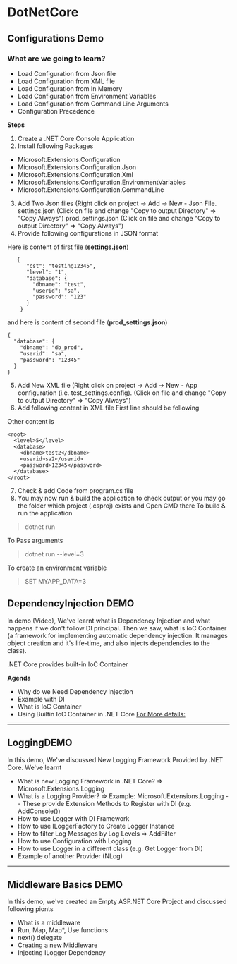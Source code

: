 # DotNetCore

## Configurations Demo
### What are we going to learn?
- Load Configuration from Json file
- Load Configuration from XML file
- Load Configuration from In Memory
- Load Configuration from Environment Variables
- Load Configuration from Command Line Arguments
- Configuration Precedence

**Steps**
1) Create a .NET Core Console Application
2) Install following Packages
- Microsoft.Extensions.Configuration
- Microsoft.Extensions.Configuration.Json
- Microsoft.Extensions.Configuration.Xml
- Microsoft.Extensions.Configuration.EnvironmentVariables
- Microsoft.Extensions.Configuration.CommandLine

3) Add Two Json files (Right click on project -> Add -> New - Json File.
settings.json (Click on file and change "Copy to output Directory" => "Copy Always")
prod_settings.json (Click on file and change "Copy to output Directory" => "Copy Always")
4) Provide following configurations in JSON format

Here is content of first file (**settings.json**)

       {
          "cst": "testing12345",
          "level": "1",
          "database": {
            "dbname": "test",
            "userid": "sa",
            "password": "123"
          }
        }

and here is content of second file (**prod_settings.json**)

    {
      "database": {
        "dbname": "db_prod",
        "userid": "sa",
        "password": "12345"
      }
    }
5) Add New XML file (Right click on project -> Add -> New - App configuration (i.e. test_settings.config). (Click on file and change "Copy to output Directory" => "Copy Always")
6) Add following content in XML file
First line should be following     
> <?xml version="1.0" encoding="utf-8" ?>
Other content is

    <root>
      <level>5</level>
      <database>
        <dbname>test2</dbname>
        <userid>sa2</userid>
        <password>12345</password>
      </database>
    </root>

7) Check & add Code from program.cs file
8) You may now run & build the application to check output or you may go the folder which project (.csproj) exists and Open CMD there
To build & run the application
> dotnet run 

To Pass arguments
> dotnet run --level=3

To create an environment variable
> SET MYAPP_DATA=3

## DependencyInjection DEMO
In demo (Video), We've learnt what is Dependency Injection and what happens if we don't follow DI principal. Then we saw, what is IoC Container (a framework for implementing automatic dependency injection. It manages object creation and it's life-time, and also injects dependencies to the class).

.NET Core provides built-in IoC Container

**Agenda**
- Why do we Need Dependency Injection
- Example with DI 
- What is IoC Container
- Using Builtin IoC Container in .NET Core
[For More details:](https://docs.microsoft.com/en-us/aspnet/core/fundamentals/dependency-injection?view=aspnetcore-2.2#service-lifetimes-and-registration-options)

----

## LoggingDEMO
In this demo, We've discussed New Logging Framework Provided by .NET Core. We've learnt
- What is new Logging Framework in .NET Core? => Microsoft.Extensions.Logging
- What is a Logging Provider? => Example: Microsoft.Extensions.Logging
-- These provide Extension Methods to Register with DI (e.g. AddConsole())
- How to use Logger with DI Framework
- How to use ILoggerFactory to Create Logger Instance
- How to filter Log Messages by Log Levels => AddFilter
- How to use Configuration with Logging
- How to use Logger in a different class (e.g. Get Logger from DI)
- Example of another Provider (NLog)

----
## Middleware Basics DEMO
In this demo, we've created an Empty ASP.NET Core Project and discussed following pionts
- What is a middleware
- Run, Map, Map*, Use functions
- next() delegate
- Creating a new Middleware
- Injecting ILogger Dependency 

